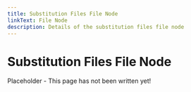 ```yaml
---
title: Substitution Files File Node
linkText: File Node
description: Details of the substitution files file node
---
```


# Substitution Files File Node

Placeholder - This page has not been written yet!
